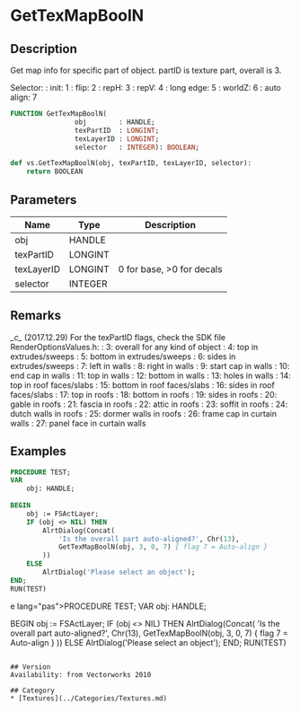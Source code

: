 # GetTexMapBoolN

## Description
Get map info for specific part of object. partID is texture part, overall is 3. 

Selector:
: init: 1
: flip: 2
: repH: 3
: repV: 4
: long edge: 5
: worldZ: 6
: auto align: 7

```pascal
FUNCTION GetTexMapBoolN(
				obj        : HANDLE;
				texPartID  : LONGINT;
				texLayerID : LONGINT;
				selector   : INTEGER): BOOLEAN;
```

```python
def vs.GetTexMapBoolN(obj, texPartID, texLayerID, selector):
    return BOOLEAN
```

## Parameters
|Name|Type|Description|
|---|---|---|
|obj|HANDLE|   |
|texPartID|LONGINT|   |
|texLayerID|LONGINT|0 for base, >0 for decals|
|selector|INTEGER|   |

## Remarks
*\_c\_* (2017.12.29) For the texPartID flags, check the SDK file RenderOptionsValues.h:
: 3: overall for any kind of object
: 4: top in extrudes/sweeps
: 5: bottom in extrudes/sweeps
: 6: sides in extrudes/sweeps
: 7: left in walls
: 8: right in walls
: 9: start cap in walls
: 10: end cap in walls
: 11: top in walls
: 12: bottom in walls
: 13: holes in walls
: 14: top in roof faces/slabs 
: 15: bottom in roof faces/slabs 
: 16: sides in roof faces/slabs 
: 17: top in roofs 
: 18: bottom in roofs 
: 19: sides in roofs
: 20: gable in roofs
: 21: fascia in roofs
: 22: attic in roofs
: 23: soffit in roofs
: 24: dutch walls in roofs
: 25: dormer walls in roofs
: 26: frame cap in curtain walls
: 27: panel face in curtain walls

## Examples
```pascal
PROCEDURE TEST;
VAR
	obj: HANDLE;
	
BEGIN
	obj := FSActLayer;
	IF (obj <> NIL) THEN
		AlrtDialog(Concat(
			'Is the overall part auto-aligned?', Chr(13),
			GetTexMapBoolN(obj, 3, 0, 7) { flag 7 = Auto-align }
		))
	ELSE
		AlrtDialog('Please select an object'); 
END;
RUN(TEST)
```
e lang="pas">PROCEDURE TEST;
VAR
	obj: HANDLE;
	
BEGIN
	obj := FSActLayer;
	IF (obj <> NIL) THEN
		AlrtDialog(Concat(
			'Is the overall part auto-aligned?', Chr(13),
			GetTexMapBoolN(obj, 3, 0, 7) { flag 7 = Auto-align }
		))
	ELSE
		AlrtDialog('Please select an object'); 
END;
RUN(TEST)
```;

## Version
Availability: from Vectorworks 2010

## Category
* [Textures](../Categories/Textures.md)
